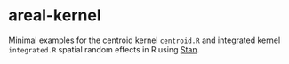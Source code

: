 # areal-kernel

Minimal examples for the centroid kernel `centroid.R` and integrated kernel `integrated.R` spatial random effects in R using [Stan](https://mc-stan.org/).